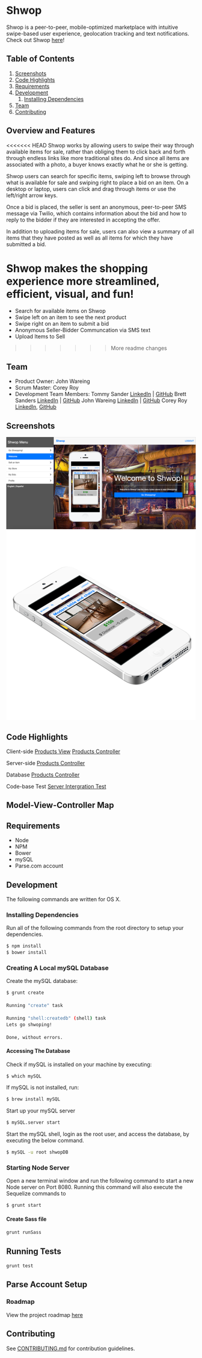 # Shwop

Shwop is a peer-to-peer, mobile-optimized marketplace with intuitive swipe-based user experience, geolocation tracking and text notifications. Check out Shwop [here](http://shwop.herokuapp.com/)!

## Table of Contents

1. [Screenshots](#screenshots)
1. [Code Highlights](#Usage)
1. [Requirements](#requirements)
1. [Development](#development)
    1. [Installing Dependencies](#installing-dependencies)
1. [Team](#team)
1. [Contributing](#contributing)

## Overview and Features

<<<<<<< HEAD
Shwop works by allowing users to swipe their way through available items for sale, rather than obliging them to click back and forth through endless links like more traditional sites do. And since all items are associated with a photo, a buyer knows exactly what he or she is getting.

Shwop users can search for specific items, swiping left to browse through what is available for sale and swiping right to place a bid on an item. On a desktop or laptop, users can click and drag through items or use the left/right arrow keys.

Once a bid is placed, the seller is sent an anonymous, peer-to-peer SMS message via Twilio, which contains information about the bid and how to reply to the bidder if they are interested in accepting the offer.

In addition to uploading items for sale, users can also view a summary of all items that they have posted as well as all items for which they have submitted a bid.

Shwop makes the shopping experience more streamlined, efficient, visual, and fun!
=======
- Search for available items on Shwop
- Swipe left on an item to see the next product
- Swipe right on an item to submit a bid
- Anonymous Seller-Bidder Communcation via SMS text
- Upload Items to Sell
>>>>>>> More readme changes

## Team

  - Product Owner: John Wareing
  - Scrum Master: Corey Roy 
  - Development Team Members: 
      Tommy Sander [LinkedIn](https://linkedin.com/in/thomasksander) | [GitHub](https://github.com/tksander) 
      Brett Sanders [LinkedIn](https://linkedin.com/in/brettwsanders) | [GitHub](https://github.com/brettwsanders)
      John Wareing [LinkedIn](https://linkedin.com/in/johnwareing) | [GitHub](https://github.com/jwareing)
      Corey Roy [LinkedIn](https://linkedin.com/in/coreyroy), [GitHub](https://github.com/coreysf)


## Screenshots

![Shwop App](/screenshots/ShwopMockup.png?raw=true "Web App")
![Shwop Mobile Browser App](/screenshots/iphone_white_angle2.png?raw=true "Mobile App")


## Code Highlights

Client-side
[Products View](/client/app/products/products.html)
[Products Controller](/client/app/products/products.js)

Server-side
[Products Controller](/server/products/productsController.js)

Database 
[Products Controller](/server/db/db_config.js)

Code-base Test 
[Server Intergration Test](/test/server/integration.js)

## Model-View-Controller Map



## Requirements

- Node 
- NPM
- Bower
- mySQL
- Parse.com account

## Development
The following commands are written for OS X.  

### Installing Dependencies
Run all of the following commands from the root directory to setup your dependencies.

```sh
$ npm install
$ bower install
```

### Creating A Local mySQL Database
Create the mySQL database:
```sh
$ grunt create

Running "create" task

Running "shell:createdb" (shell) task
Lets go shwoping!

Done, without errors.
```

#### Accessing The Database

Check if mySQL is installed on your machine by executing:
```sh
$ which mySQL
```
If mySQL is not installed, run:
```sh
$ brew install mySQL
```
Start up your mySQL server
```sh
$ mySQL.server start
```
Start the mySQL shell, login as the root user, and access the database, by executing the below command.  
```sh
$ mySQL -u root shwopDB
```

### Starting Node Server
Open a new terminal window and run the following command to start a new Node server on Port 8080. 
Running this command will also execute the Sequelize commands to 

```sh
$ grunt start
```
#### Create Sass file

```sh
grunt runSass
```

## Running Tests

```sh
grunt test
```

## Parse Account Setup



### Roadmap
View the project roadmap [here](https://github.com/ClandestineCalavera/shwop/issues)


## Contributing

See [CONTRIBUTING.md](CONTRIBUTING.md) for contribution guidelines.

